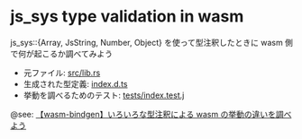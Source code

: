 # js_sys type validation in wasm

js_sys::{Array, JsString, Number, Object} を使って型注釈したときに wasm 側で何が起こるか調べてみよう

- 元ファイル: [src/lib.rs](https://github.com/todays-mitsui/js-sys-type-validation-in-wasm/blob/master/src/lib.rs)
- 生成された型定義: [index.d.ts](https://github.com/todays-mitsui/js-sys-type-validation-in-wasm/blob/master/pkg/index.d.ts)
- 挙動を調べるためのテスト: [tests/index.test.j](https://github.com/todays-mitsui/js-sys-type-validation-in-wasm/blob/master/tests/index.test.js)

@see: [【wasm-bindgen】いろいろな型注釈による wasm の挙動の違いを調べよう](https://blog.mudatobunka.org/entry/2024/11/05/120000)
